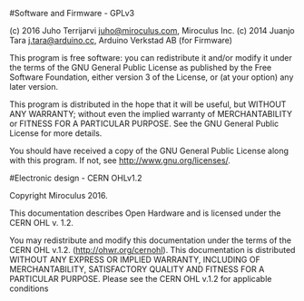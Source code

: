 #Software and Firmware - GPLv3

(c) 2016 Juho Terrijarvi juho@miroculus.com, Miroculus Inc.
(c) 2014 Juanjo Tara j.tara@arduino.cc, Arduino Verkstad AB (for Firmware)

This program is free software: you can redistribute it and/or modify it under the terms of the GNU General Public License as published by the Free Software Foundation, either version 3 of the License, or (at your option) any later version.

This program is distributed in the hope that it will be useful, but WITHOUT ANY WARRANTY; without even the implied warranty of MERCHANTABILITY or FITNESS FOR A PARTICULAR PURPOSE.  See the GNU General Public License for more details.
  
You should have received a copy of the GNU General Public License along with this program.  If not, see <http://www.gnu.org/licenses/>.

#Electronic design - CERN OHLv1.2

Copyright Miroculus 2016.

This documentation describes Open Hardware and is licensed under the CERN OHL v. 1.2.

You may redistribute and modify this documentation under the terms of the CERN OHL v.1.2. (http://ohwr.org/cernohl). This documentation is distributed WITHOUT ANY EXPRESS OR IMPLIED WARRANTY, INCLUDING OF MERCHANTABILITY, SATISFACTORY QUALITY AND FITNESS FOR A PARTICULAR PURPOSE. Please see the CERN OHL v.1.2 for applicable conditions